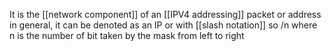 It is the [[network component]] of an [[IPV4 addressing]] packet or address in general, it can be denoted as an IP or with [[slash notation]] so /n where n is the number of bit taken by the mask from left to right